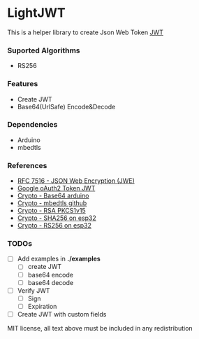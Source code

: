 # LightJWT

This is a helper library to create Json Web Token [JWT](https://jwt.io/) 

### Suported Algorithms
  
- RS256

### Features

- Create JWT
- Base64(UrlSafe) Encode&Decode

### Dependencies

- Arduino
- mbedtls

### References

- [RFC 7516 - JSON Web Encryption (JWE)](https://www.rfc-editor.org/info/rfc7516)
- [Google oAuth2 Token JWT](https://developers.google.com/identity/protocols/oauth2/service-account#httprest)
- [Crypto - Base64 arduino](https://github.com/Densaugeo/base64_arduino)
- [Crypto - mbedtls github](https://github.com/Mbed-TLS/mbedtls)
- [Crypto - RSA PKCS1v15](https://armmbed.github.io/mbed-crypto/html/api/ops/sign.html#c.PSA_ALG_RSA_PKCS1V15_SIGN_RAW)
- [Crypto - SHA256 on esp32](https://techtutorialsx.com/2018/05/10/esp32-arduino-mbed-tls-using-the-sha-256-algorithm/)
- [Crypto - RS256 on esp32](https://forums.mbed.com/t/rsa-sha-256-encrypt-string-on-esp32/12483)

### TODOs

- [ ] Add examples in **./examples**
  - [ ] create JWT
  - [ ] base64 encode
  - [ ] base64 decode
- [ ] Verify JWT
  - [ ] Sign
  - [ ] Expiration
- [ ] Create JWT with custom fields

MIT license, all text above must be included in any redistribution
